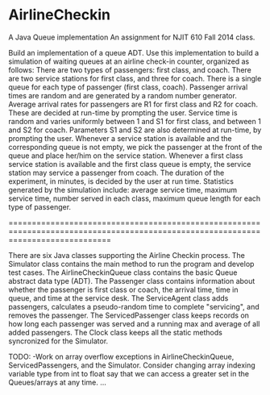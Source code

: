 AirlineCheckin
==============
A Java Queue implementation
An assignment for NJIT 610 Fall 2014 class.

Build an implementation of a queue ADT.
Use this implementation to build a simulation of waiting queues at an airline check-in counter, organized as follows:
There are two types of passengers: first class, and coach.
There are two service stations for first class, and three for coach.
There is a single queue for each type of passenger (first class, coach).
Passenger arrival times are random and are generated by a random number generator.
Average arrival rates for passengers are R1 for first class and R2 for coach. These are decided at run-time by prompting the user.
Service time is random and varies uniformly between 1 and S1 for first class, and between 1 and S2 for coach. Parameters S1 and S2 are also determined at run-time, by prompting the user.
Whenever a service station is available and the corresponding queue is not empty, we pick the passenger at the front of the queue and place her/him on the service station.
Whenever a first class service station is available and the first class queue is empty, the service station may service a passenger from coach.
The duration of the experiment, in minutes, is decided by the user at run time.
Statistics generated by the simulation include: average service time, maximum service time, number served in each class, maximum queue length for each type of passenger.

==================================================================================================================================

There are six Java classes supporting the Airline Checkin process. 
  The Simulator class contains the main method to run the program and develop test cases.
  The AirlineCheckinQueue class contains the basic Queue abstract data type (ADT).
  The Passenger class contains information about whether the passenger is first class or coach, the arrival time, time in queue, 
  and time at the service desk.
  The ServiceAgent class adds passengers, calculates a pseudo-random time to complete "servicing", and removes the passenger.
  The ServicedPassenger class keeps records on how long each passenger was served and a running max and average of all added 
  passengers.
  The Clock class keeps all the static methods syncronized for the Simulator.





TODO:
-Work on array overflow exceptions in AirlineCheckinQueue, ServicedPassengers, and the Simulator. Consider changing array indexing variable type from int to float say that we can access a greater set in the Queues/arrays at any time.
...

